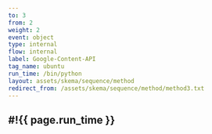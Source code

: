 ```yaml
---
to: 3
from: 2
weight: 2
event: object
type: internal
flow: internal
label: Google-Content-API
tag_name: ubuntu
run_time: /bin/python
layout: assets/skema/sequence/method
redirect_from: /assets/skema/sequence/method/method3.txt
---
```

#!{{ page.run_time }}
---
